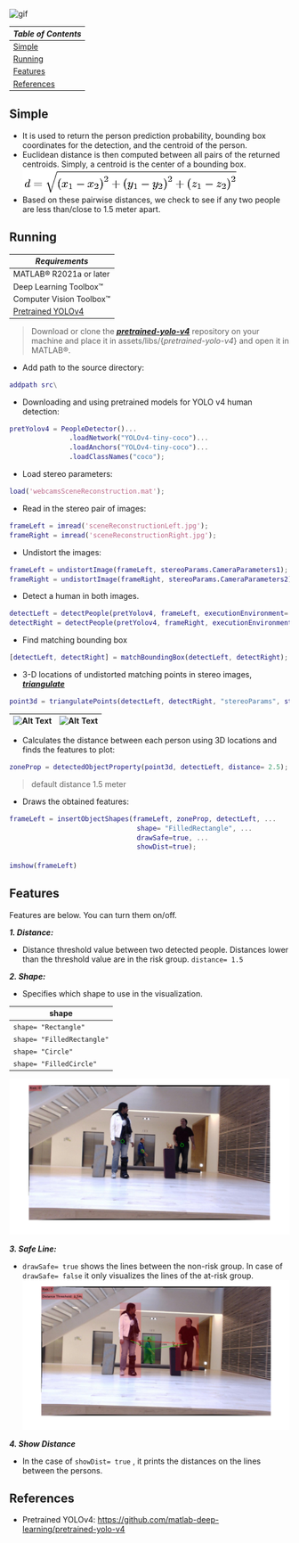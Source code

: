 ![gif](assets/img/video.gif)

|***Table of Contents***|
|-----|
|[Simple](#simple-theory)|
|[Running](#running)|
|[Features](#features)|
|[References](#references)|

## Simple
- It is used to return the person prediction probability, bounding box coordinates for the detection, and the centroid of the person.
- Euclidean distance is then computed between all pairs of the returned centroids. Simply, a centroid is the center of a bounding box.
![image](assets/img/dist.png)
- Based on these pairwise distances, we check to see if any two people are less than/close to 1.5 meter apart.

## Running
|***Requirements***|
|---|
|MATLAB&reg; R2021a or later|
|Deep Learning Toolbox&trade;|
|Computer Vision Toolbox&trade;|
|[Pretrained YOLOv4](https://github.com/matlab-deep-learning/pretrained-yolo-v4)|

> Download or clone the [***pretrained-yolo-v4***](https://github.com/matlab-deep-learning/pretrained-yolo-v4) repository on your machine and place it in assets/libs/{_pretrained-yolo-v4_} and open it in MATLAB®.

- Add path to the source directory:
```MATLAB
addpath src\
```
- Downloading and using pretrained models for YOLO v4 human detection:
```MATLAB
pretYolov4 = PeopleDetector()...
               .loadNetwork("YOLOv4-tiny-coco")...
               .loadAnchors("YOLOv4-tiny-coco")...
               .loadClassNames("coco");
```

- Load stereo parameters:

```MATLAB
load('webcamsSceneReconstruction.mat');
```
- Read in the stereo pair of images:

```MATLAB 
frameLeft = imread('sceneReconstructionLeft.jpg');
frameRight = imread('sceneReconstructionRight.jpg');
```
- Undistort the images:
```MATLAB
frameLeft = undistortImage(frameLeft, stereoParams.CameraParameters1);
frameRight = undistortImage(frameRight, stereoParams.CameraParameters2);
```
- Detect a human in both images.
```MATLAB
detectLeft = detectPeople(pretYolov4, frameLeft, executionEnvironment= "gpu");
detectRight = detectPeople(pretYolov4, frameRight, executionEnvironment= "gpu");
```
- Find matching bounding box
```MATLAB
[detectLeft, detectRight] = matchBoundingBox(detectLeft, detectRight);
```
- 3-D locations of undistorted matching points in stereo images, [***triangulate***](https://www.mathworks.com/help/vision/ref/triangulate.html)
```MATLAB
point3d = triangulatePoints(detectLeft, detectRight, "stereoParams", stereoParams);
```

|![Alt Text](https://upload.wikimedia.org/wikipedia/en/thumb/2/2c/TriangulationIdeal.svg/380px-TriangulationIdeal.svg.png)|![Alt Text](https://upload.wikimedia.org/wikipedia/en/thumb/a/ae/TriangulationReal.svg/380px-TriangulationReal.svg.png)|
|---|---|


- Calculates the distance between each person using 3D locations and finds the features to plot:
```MATLAB
zoneProp = detectedObjectProperty(point3d, detectLeft, distance= 2.5);
```
>default distance 1.5 meter
- Draws the obtained features:
```MATLAB
frameLeft = insertObjectShapes(frameLeft, zoneProp, detectLeft, ...
                                shape= "FilledRectangle", ...
                                drawSafe=true, ...
                                showDist=true);

imshow(frameLeft)
```

## Features
Features are below. You can turn them on/off.

***1. Distance:***
- Distance threshold value between two detected people. Distances lower than the threshold value are in the risk group. ```distance= 1.5 ```

***2. Shape:***
- Specifies which shape to use in the visualization. 

|shape|
|-----|
|```shape= "Rectangle"```|
|```shape= "FilledRectangle"```|
|```shape= "Circle"```|
|```shape= "FilledCircle"```|
![safe](assets/img/safe.png)


***3. Safe Line:***
- ```drawSafe= true``` shows the lines between the non-risk group. In case of ```drawSafe= false```  it only visualizes the lines of the at-risk group.
![safelines](assets/img/safeline.png)

***4. Show Distance***
- In the case of ```showDist= true``` , it prints the distances on the lines between the persons.

## References
- Pretrained YOLOv4: https://github.com/matlab-deep-learning/pretrained-yolo-v4